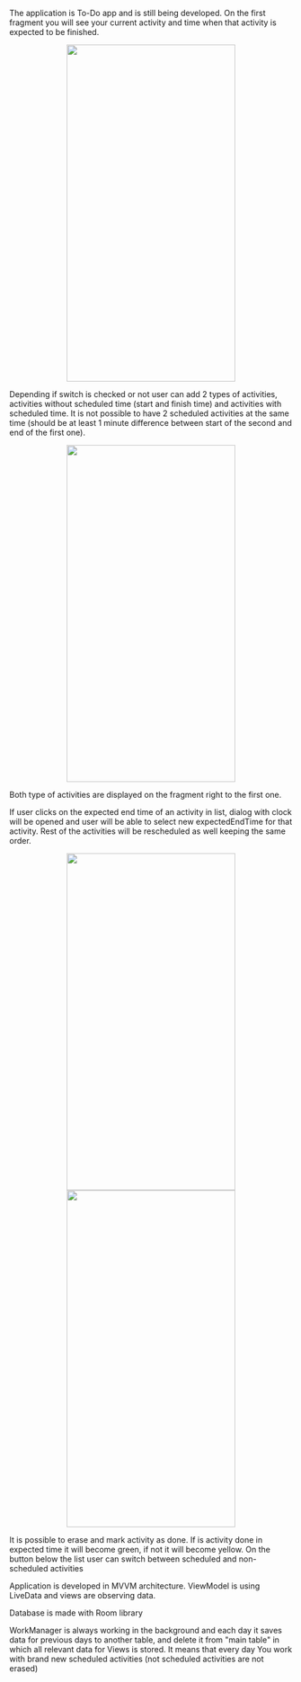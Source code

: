 The application is To-Do app and is still being developed.
On the first fragment you will see your current activity and time when that activity is expected to be finished.
<p align="middle">
  <img src="https://user-images.githubusercontent.com/92406137/184719891-72ced0b7-c355-4ab7-a047-1d0c507a8dac.jpg" width=300px height=600px>
</p>

Depending if switch is checked or not user can add 2 types of activities, activities without scheduled time (start and finish time) and activities with scheduled time. It is not possible to have 2 scheduled activities at the same time (should be at least 1 minute difference between start of the second and end of the first one).

<p align="middle">
  <img src="https://user-images.githubusercontent.com/92406137/184719807-4b6e18cc-39d4-40b0-acf9-1824913053be.jpg" width=300px height=600px>
</p>

Both type of activities are displayed on the fragment right to the first one.

If user clicks on the expected end time of an activity in list, dialog with clock will be opened and user will be able to select new expectedEndTime
for that activity. Rest of the activities will be rescheduled as well keeping the same order.
<p align="middle">
  <img src="https://user-images.githubusercontent.com/92406137/184718824-70fe5962-7237-4d79-90a9-aa0ed24b25d8.jpg" width=300px height=600px>
  <img src="https://user-images.githubusercontent.com/92406137/184719741-a4ac6285-3639-4c98-808f-2e16a0821a69.jpg" width=300px height=600px>
</p>

It is possible to erase and mark activity as done. If is activity done in expected time it will become green, if not it will become yellow.
On the button below the list user can switch between scheduled and non-scheduled activities

Application is developed in MVVM architecture. ViewModel is using LiveData and views are observing data.

Database is made with Room library 

WorkManager is always working in the background and each day it saves data for previous days to another table, and delete it from "main table" in which all 
relevant data for Views is stored. It means that every day You work with brand new scheduled activities (not scheduled activities are not erased)


